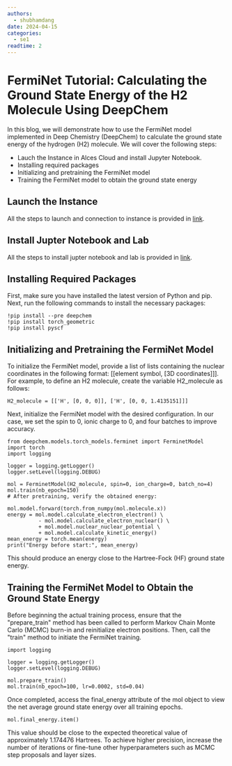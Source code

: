 ```yaml
---
authors:
  - shubhamdang
date: 2024-04-15
categories:
  - se1
readtime: 2
---
```


# FermiNet Tutorial: Calculating the Ground State Energy of the H2 Molecule Using DeepChem
In this blog, we will demonstrate how to use the FermiNet model implemented in Deep Chemistry (DeepChem) to calculate the ground state energy of the hydrogen (H2) molecule. We will cover the following steps:

- Lauch the Instance in Alces Cloud and install Jupyter Notebook.
- Installing required packages
- Initializing and pretraining the FermiNet model
- Training the FermiNet model to obtain the ground state energy
<!-- more -->

## Launch the Instance  
All the steps to launch and connection to instance is provided in [link](../../docs/starter/instance.md).

## Install Jupter Notebook and Lab
All the steps to install jupter notebook and lab is provided in [link](./jupyter-lab-notebook.md).


## Installing Required Packages
First, make sure you have installed the latest version of Python and pip. Next, run the following commands to install the necessary packages:
```
!pip install --pre deepchem
!pip install torch_geometric
!pip install pyscf
```
## Initializing and Pretraining the FermiNet Model
To initialize the FermiNet model, provide a list of lists containing the nuclear coordinates in the following format: [[element symbol, [3D coordinates]]]. For example, to define an H2 molecule, create the variable H2_molecule as follows:
```
H2_molecule = [['H', [0, 0, 0]], ['H', [0, 0, 1.4135151]]]
```

Next, initialize the FermiNet model with the desired configuration. In our case, we set the spin to 0, ionic charge to 0, and four batches to improve accuracy.

```
from deepchem.models.torch_models.ferminet import FerminetModel
import torch
import logging

logger = logging.getLogger()
logger.setLevel(logging.DEBUG)

mol = FerminetModel(H2_molecule, spin=0, ion_charge=0, batch_no=4)
mol.train(nb_epoch=150)
# After pretraining, verify the obtained energy:

mol.model.forward(torch.from_numpy(mol.molecule.x))
energy = mol.model.calculate_electron_electron() \
          - mol.model.calculate_electron_nuclear() \
          + mol.model.nuclear_nuclear_potential \
          + mol.model.calculate_kinetic_energy()
mean_energy = torch.mean(energy)
print("Energy before start:", mean_energy)
```

This should produce an energy close to the Hartree-Fock (HF) ground state energy.

## Training the FermiNet Model to Obtain the Ground State Energy
Before beginning the actual training process, ensure that the "prepare_train" method has been called to perform Markov Chain Monte Carlo (MCMC) burn-in and reinitialize electron positions. Then, call the "train" method to initiate the FermiNet training.

```
import logging

logger = logging.getLogger()
logger.setLevel(logging.DEBUG)

mol.prepare_train()
mol.train(nb_epoch=100, lr=0.0002, std=0.04)
```

Once completed, access the final_energy attribute of the mol object to view the net average ground state energy over all training epochs.

```
mol.final_energy.item()
```

This value should be close to the expected theoretical value of approximately 1.174476 Hartrees. To achieve higher precision, increase the number of iterations or fine-tune other hyperparameters such as MCMC step proposals and layer sizes.